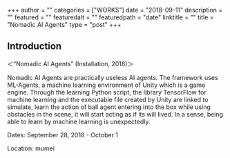 +++
author = ""
categories = ["WORKS"]
date = "2018-09-11"
description = ""
featured = ""
featuredalt = ""
featuredpath = "date"
linktitle = ""
title = "Nomadic AI Agents"
type = "post"
+++

## Introduction

＜“Nomadic AI Agents” (Installation, 2018)＞

Nomadic AI Agents are practically useless AI agents.
The framework uses ML-Agents, a machine learning environment of Unity which is a game engine.
Through the learning Python script, the library TensorFlow for machine learning and the executable file created by Unity are linked to simulate,
learn the action of ball agent entering into the box while using obstacles in the scene,
it will start acting as if its will lived.
In a sense, being able to learn by machine learning is unexpectedly.

Dates: September 28, 2018 - October 1

Location: mumei
